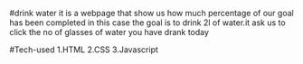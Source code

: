 #drink water
it is a webpage that show us how much percentage of our goal has been completed in this case the goal is to drink 2l of water.it ask us to click the no of glasses of water you have drank today

#Tech-used 
1.HTML
2.CSS
3.Javascript
